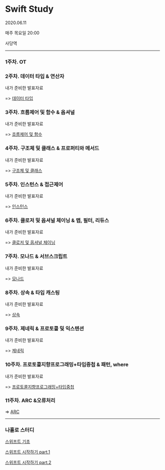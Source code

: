 # Swift Study
2020.06.11

매주 목요일 20:00

사당역

---------------

### 1주차. OT

### 2주차. 데이터 타입 & 연산자

내가 준비한 발표자료 

  => [데이터 타입](https://blog.naver.com/taerg89/222000330329)

### 3주차. 흐름제어 및 함수 & 옵셔널

내가 준비한 발표자료 

  => [흐름제어 및 함수](https://blog.naver.com/taerg89/222008761645)

### 4주차. 구조체 및 클래스 & 프로퍼티와 메서드

내가 준비한 발표자료 

  => [구조체 및 클래스](https://blog.naver.com/taerg89/222013971334)
  

### 5주차. 인스턴스 & 접근제어

내가 준비한 발표자료 

  => [인스턴스]()


### 6주차. 클로저 및 옵셔널 체이닝 & 맵, 필터, 리듀스

내가 준비한 발표자료 

  => [클로저 및 옵셔널 체이닝]()
  

### 7주차. 모나드 & 서브스크립트

내가 준비한 발표자료
   
  => [모나드]()



### 8주차. 상속 & 타입 캐스팅 

내가 준비한 발표자료
   
  => [상속]()



### 9주차. 제네릭 & 프로토콜 및 익스텐션 

내가 준비한 발표자료
   
  => [제네릭]()
  




### 10주차. 프로토콜지향프로그래밍+타입중첩 & 패턴, where

내가 준비한 발표자료
   
  => [ 프로토콜지향프로그래밍+타입중첩]()
  
  

### 11주차. ARC &오류처리

  => [ARC]()




---------------

### 나홀로 스터디
[스위프트 기초](https://blog.naver.com/taerg89/221639785416)

[스위프트 시작하기 part.1](https://blog.naver.com/taerg89/221649803809)

[스위프트 시작하기 part.2](https://blog.naver.com/taerg89/221671784572)
